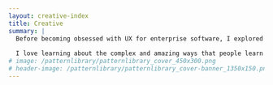 ```yaml
---
layout: creative-index
title: Creative
summary: |
  Before becoming obsessed with UX for enterprise software, I explored lots of creative avenues during and after university.  Still, I have always been drawn to scientific, technical, and sociological topics even in my creative and academic design and development endeavors—from designing and building a "window" into an astronomical research facility's live feeds of solar, meteorological, seismic, and astronomical data, to a fictional employee onboarding portal for a biohacking corporation, to an application for manipulating spectroscopy data.  
  
  I love learning about the complex and amazing ways that people learn about the universe, educate others, build incredible things, and steward each other and our world.  My true passion is to help build tools that empower people to do these things even more effectively and efficiently.
# image: /patternlibrary/patternlibrary_cover_450x300.png
# header-image: /patternlibrary/patternlibrary_cover-banner_1350x150.png
---
```



